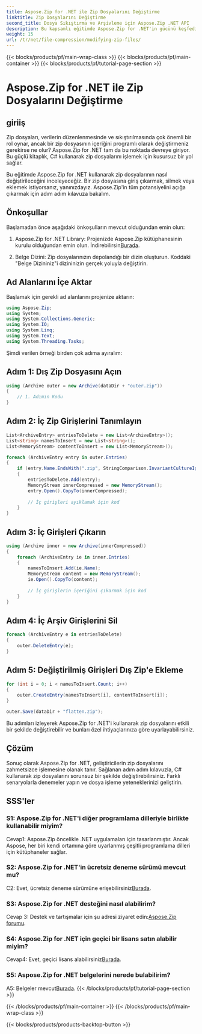 ```yaml
---
title: Aspose.Zip for .NET ile Zip Dosyalarını Değiştirme
linktitle: Zip Dosyalarını Değiştirme
second_title: Dosya Sıkıştırma ve Arşivleme için Aspose.Zip .NET API
description: Bu kapsamlı eğitimde Aspose.Zip for .NET'in gücünü keşfedin. C# kullanarak zip dosyalarını sorunsuz bir şekilde değiştirmeyi öğrenin.
weight: 15
url: /tr/net/file-compression/modifying-zip-files/
---
```


{{< blocks/products/pf/main-wrap-class >}}
{{< blocks/products/pf/main-container >}}
{{< blocks/products/pf/tutorial-page-section >}}

# Aspose.Zip for .NET ile Zip Dosyalarını Değiştirme

## giriiş

Zip dosyaları, verilerin düzenlenmesinde ve sıkıştırılmasında çok önemli bir rol oynar, ancak bir zip dosyasının içeriğini programlı olarak değiştirmeniz gerekirse ne olur? Aspose.Zip for .NET tam da bu noktada devreye giriyor. Bu güçlü kitaplık, C# kullanarak zip dosyalarını işlemek için kusursuz bir yol sağlar.

Bu eğitimde Aspose.Zip for .NET kullanarak zip dosyalarının nasıl değiştirileceğini inceleyeceğiz. Bir zip dosyasına giriş çıkarmak, silmek veya eklemek istiyorsanız, yanınızdayız. Aspose.Zip'in tüm potansiyelini açığa çıkarmak için adım adım kılavuza bakalım.

## Önkoşullar

Başlamadan önce aşağıdaki önkoşulların mevcut olduğundan emin olun:

1.  Aspose.Zip for .NET Library: Projenizde Aspose.Zip kütüphanesinin kurulu olduğundan emin olun. İndirebilirsin[Burada](https://releases.aspose.com/zip/net/).

2. Belge Dizini: Zip dosyalarınızın depolandığı bir dizin oluşturun. Koddaki "Belge Dizininiz"i dizininizin gerçek yoluyla değiştirin.

## Ad Alanlarını İçe Aktar

Başlamak için gerekli ad alanlarını projenize aktarın:

```csharp
using Aspose.Zip;
using System;
using System.Collections.Generic;
using System.IO;
using System.Linq;
using System.Text;
using System.Threading.Tasks;
```

Şimdi verilen örneği birden çok adıma ayıralım:

## Adım 1: Dış Zip Dosyasını Açın

```csharp
using (Archive outer = new Archive(dataDir + "outer.zip"))
{
    // 1. Adımın Kodu
}
```

## Adım 2: İç Zip Girişlerini Tanımlayın

```csharp
List<ArchiveEntry> entriesToDelete = new List<ArchiveEntry>();
List<string> namesToInsert = new List<string>();
List<MemoryStream> contentToInsert = new List<MemoryStream>();

foreach (ArchiveEntry entry in outer.Entries)
{
    if (entry.Name.EndsWith(".zip", StringComparison.InvariantCultureIgnoreCase))
    {
        entriesToDelete.Add(entry);
        MemoryStream innerCompressed = new MemoryStream();
        entry.Open().CopyTo(innerCompressed);
        
        // İç girişleri ayıklamak için kod
    }
}
```

## Adım 3: İç Girişleri Çıkarın

```csharp
using (Archive inner = new Archive(innerCompressed))
{
    foreach (ArchiveEntry ie in inner.Entries)
    {
        namesToInsert.Add(ie.Name);
        MemoryStream content = new MemoryStream();
        ie.Open().CopyTo(content);
        
        // İç girişlerin içeriğini çıkarmak için kod
    }
}
```

## Adım 4: İç Arşiv Girişlerini Sil

```csharp
foreach (ArchiveEntry e in entriesToDelete)
{
    outer.DeleteEntry(e);
}
```

## Adım 5: Değiştirilmiş Girişleri Dış Zip'e Ekleme

```csharp
for (int i = 0; i < namesToInsert.Count; i++)
{
    outer.CreateEntry(namesToInsert[i], contentToInsert[i]);
}

outer.Save(dataDir + "flatten.zip");
```

Bu adımları izleyerek Aspose.Zip for .NET'i kullanarak zip dosyalarını etkili bir şekilde değiştirebilir ve bunları özel ihtiyaçlarınıza göre uyarlayabilirsiniz.

## Çözüm

Sonuç olarak Aspose.Zip for .NET, geliştiricilerin zip dosyalarını zahmetsizce işlemesine olanak tanır. Sağlanan adım adım kılavuzla, C# kullanarak zip dosyalarını sorunsuz bir şekilde değiştirebilirsiniz. Farklı senaryolarla denemeler yapın ve dosya işleme yeteneklerinizi geliştirin.

## SSS'ler

### S1: Aspose.Zip for .NET'i diğer programlama dilleriyle birlikte kullanabilir miyim?

Cevap1: Aspose.Zip öncelikle .NET uygulamaları için tasarlanmıştır. Ancak Aspose, her biri kendi ortamına göre uyarlanmış çeşitli programlama dilleri için kütüphaneler sağlar.

### S2: Aspose.Zip for .NET'in ücretsiz deneme sürümü mevcut mu?

 C2: Evet, ücretsiz deneme sürümüne erişebilirsiniz[Burada](https://releases.aspose.com/).

### S3: Aspose.Zip for .NET desteğini nasıl alabilirim?

 Cevap 3: Destek ve tartışmalar için şu adresi ziyaret edin:[Aspose.Zip forumu](https://forum.aspose.com/c/zip/37).

### S4: Aspose.Zip for .NET için geçici bir lisans satın alabilir miyim?

 Cevap4: Evet, geçici lisans alabilirsiniz[Burada](https://purchase.aspose.com/temporary-license/).

### S5: Aspose.Zip for .NET belgelerini nerede bulabilirim?

 A5: Belgeler mevcut[Burada](https://reference.aspose.com/zip/net/).
{{< /blocks/products/pf/tutorial-page-section >}}

{{< /blocks/products/pf/main-container >}}
{{< /blocks/products/pf/main-wrap-class >}}

{{< blocks/products/products-backtop-button >}}
